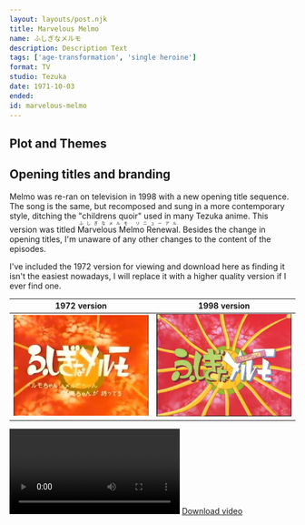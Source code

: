 ```yaml
---
layout: layouts/post.njk
title: Marvelous Melmo
name: ふしぎなメルモ
description: Description Text
tags: ['age-transformation', 'single heroine']
format: TV
studio: Tezuka
date: 1971-10-03
ended: 
id: marvelous-melmo
---
```


## Plot and Themes
## Opening titles and branding
Melmo was re-ran on television in 1998 with a new opening title sequence. The song is the same, but recomposed and sung in a more contemporary style, ditching the "childrens quoir" used in many Tezuka anime. This version was titled <ruby>Marvelous Melmo Renewal<rt>ふしぎなメルモ リニューアル</rt></ruby>. Besides the change in opening titles, I'm unaware of any other changes to the content of the episodes. 

I've included the 1972 version for viewing and download here as finding it isn't the easiest nowadays, I will replace it with a higher quality version if I ever find one.

| 1972 version | 1998 version |
| ----------- | ----------- |
| ![1972](/media/marvelous-melmo/titlecard-1.jpg) | ![1998](/media/marvelous-melmo/titlecard-2.jpg) |

<video controls> <source src="/media/marvelous-melmo/melmo_op-1.mp4" type="video/mp4"> </video>
<a href="/media/marvelous-melmo/melmo_op-1.mp">Download video</a>
